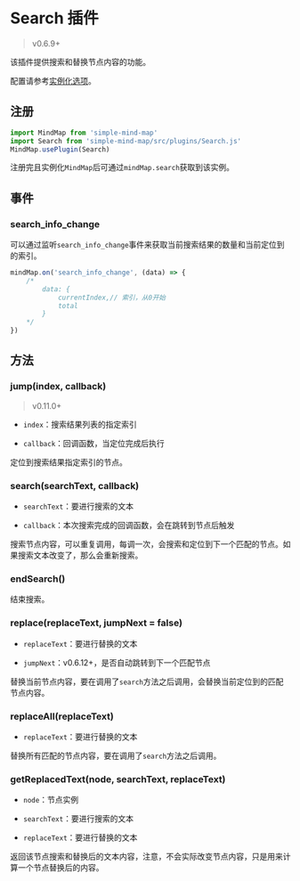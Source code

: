 # Search 插件

> v0.6.9+

该插件提供搜索和替换节点内容的功能。

配置请参考[实例化选项](../api/constructor/constructor-options.html#_10-search插件)。

## 注册

```js
import MindMap from 'simple-mind-map'
import Search from 'simple-mind-map/src/plugins/Search.js'
MindMap.usePlugin(Search)
```

注册完且实例化`MindMap`后可通过`mindMap.search`获取到该实例。

## 事件

### search_info_change

可以通过监听`search_info_change`事件来获取当前搜索结果的数量和当前定位到的索引。

```js
mindMap.on('search_info_change', (data) => {
    /*
        data: {
            currentIndex,// 索引，从0开始
            total
        }
    */
})
```

## 方法

### jump(index, callback)

> v0.11.0+

- `index`：搜索结果列表的指定索引

- `callback`：回调函数，当定位完成后执行

定位到搜索结果指定索引的节点。

### search(searchText, callback)

- `searchText`：要进行搜索的文本

- `callback`：本次搜索完成的回调函数，会在跳转到节点后触发

搜索节点内容，可以重复调用，每调一次，会搜索和定位到下一个匹配的节点。如果搜索文本改变了，那么会重新搜索。

### endSearch()

结束搜索。

### replace(replaceText, jumpNext = false)

- `replaceText`：要进行替换的文本

- `jumpNext`：v0.6.12+，是否自动跳转到下一个匹配节点

替换当前节点内容，要在调用了`search`方法之后调用，会替换当前定位到的匹配节点内容。

### replaceAll(replaceText)

- `replaceText`：要进行替换的文本

替换所有匹配的节点内容，要在调用了`search`方法之后调用。

### getReplacedText(node, searchText, replaceText)

- `node`：节点实例

- `searchText`：要进行搜索的文本

- `replaceText`：要进行替换的文本

返回该节点搜索和替换后的文本内容，注意，不会实际改变节点内容，只是用来计算一个节点替换后的内容。
